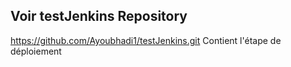 ## Voir testJenkins Repository
https://github.com/Ayoubhadi1/testJenkins.git
Contient l'étape de déploiement
